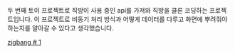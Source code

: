 두 번째 토이 프로젝트로 직방이 사용 중인 api를 가져와 직방을 클론 코딩하는 프로젝트입니다. 이 프로젝트로 비동기 처리 방식과 어떻게 데이터를 다루고 화면에 뿌려줘야 하는지를 알아갈 수 있다고 생각했습니다.

[zigbang # 1](./zigbang_day_1.md)
